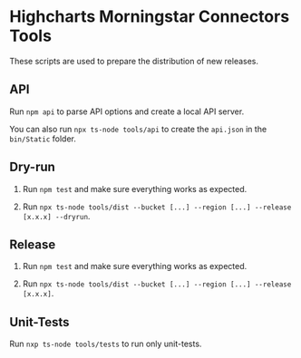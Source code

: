Highcharts Morningstar Connectors Tools
=======================================

These scripts are used to prepare the distribution of new releases.



API
---

Run `npm api` to parse API options and create a local API server.

You can also run `npx ts-node tools/api` to create the `api.json` in the
`bin/Static` folder.


Dry-run
-------

1. Run `npm test` and make sure everything works as expected.

2. Run `npx ts-node tools/dist --bucket [...] --region [...] --release [x.x.x] --dryrun`.



Release
-------

1. Run `npm test` and make sure everything works as expected.

2. Run `npx ts-node tools/dist --bucket [...] --region [...] --release [x.x.x]`.



Unit-Tests
----------

Run `nxp ts-node tools/tests` to run only unit-tests.

